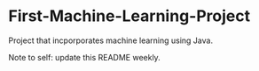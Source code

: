 # First-Machine-Learning-Project

Project that incporporates machine learning using Java.

Note to self: update this README weekly.
